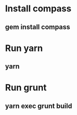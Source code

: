 
# Install compass
## gem install compass

# Run yarn
## yarn

# Run grunt
## yarn exec grunt build
